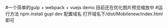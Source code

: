 #一个简单的gulp + webpack + vuejs demo
	目前还在优化图片预览缩放中
#运行方法 
	npm install
	gupl dev
	配置域名 打开域名下/dist/Mobilenew/index.html 即可